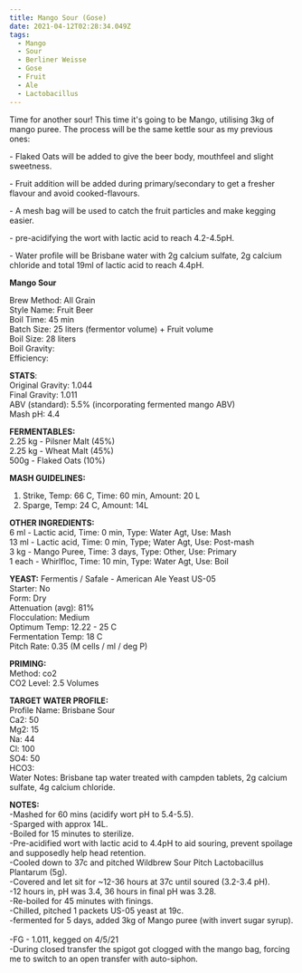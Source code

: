 ```yaml
---
title: Mango Sour (Gose)
date: 2021-04-12T02:28:34.049Z
tags:
  - Mango
  - Sour
  - Berliner Weisse
  - Gose
  - Fruit
  - Ale
  - Lactobacillus
---
```

Time for another sour! This time it's going to be Mango, utilising 3kg of mango puree. The process will be the same kettle sour as my previous ones:

\- Flaked Oats will be added to give the beer body, mouthfeel and slight sweetness. 

\- Fruit addition will be added during primary/secondary to get a fresher flavour and avoid cooked-flavours.

\- A mesh bag will be used to catch the fruit particles and make kegging easier.

\- pre-acidifying the wort with lactic acid to reach 4.2-4.5pH.

\- Water profile will be Brisbane water with 2g calcium sulfate, 2g calcium chloride and total 19ml of lactic acid to reach 4.4pH.

**Mango Sour**

Brew Method: All Grain\
Style Name: Fruit Beer\
Boil Time: 45 min\
Batch Size: 25 liters (fermentor volume) + Fruit volume\
Boil Size: 28 liters\
Boil Gravity:   \
Efficiency:

**STATS**:\
Original Gravity: 1.044\
Final Gravity: 1.011\
ABV (standard): 5.5% (incorporating fermented mango ABV)\
Mash pH: 4.4

**FERMENTABLES:**\
2.25 kg - Pilsner Malt (45%)\
2.25 kg - Wheat Malt (45%)\
500g - Flaked Oats (10%)

**MASH GUIDELINES:**

1. Strike, Temp: 66 C, Time: 60 min, Amount: 20 L
2. Sparge, Temp: 24 C, Amount: 14L

**OTHER INGREDIENTS:**\
6 ml - Lactic acid, Time: 0 min, Type: Water Agt, Use: Mash\
13 ml - Lactic acid, Time: 0 min, Type; Water Agt, Use: Post-mash\
3 kg - Mango Puree, Time: 3 days, Type: Other, Use: Primary\
1 each - Whirlfloc, Time: 10 min, Type: Water Agt, Use: Boil

**YEAST:** Fermentis / Safale - American Ale Yeast US-05\
Starter: No\
Form: Dry\
Attenuation (avg): 81%\
Flocculation: Medium\
Optimum Temp: 12.22 - 25 C\
Fermentation Temp: 18 C\
Pitch Rate: 0.35 (M cells / ml / deg P)

**PRIMING:**\
Method: co2\
CO2 Level: 2.5 Volumes

**TARGET WATER PROFILE:**\
Profile Name: Brisbane Sour\
Ca2: 50\
Mg2: 15\
Na: 44\
Cl: 100\
SO4: 50\
HCO3:\
Water Notes: Brisbane tap water treated with campden tablets, 2g calcium sulfate, 4g calcium chloride.

**NOTES:** \
-Mashed for 60 mins (acidify wort pH to 5.4-5.5).\
-Sparged with approx 14L.\
-Boiled for 15 minutes to sterilize.\
-Pre-acidified wort with lactic acid to 4.4pH to aid souring, prevent spoilage and supposedly help head retention.\
-Cooled down to 37c and pitched Wildbrew Sour Pitch Lactobacillus Plantarum (5g).\
-Covered and let sit for ~12-36 hours at 37c until soured (3.2-3.4 pH).\
-12 hours in, pH was 3.4, 36 hours in final pH was 3.28.\
-Re-boiled for 45 minutes with finings.\
-Chilled, pitched 1 packets US-05 yeast at 19c.\
-fermented for 5 days, added 3kg of Mango puree (with invert sugar syrup).\
\
-FG - 1.011, kegged on 4/5/21\
-During closed transfer the spigot got clogged with the mango bag, forcing me to switch to an open transfer with auto-siphon.